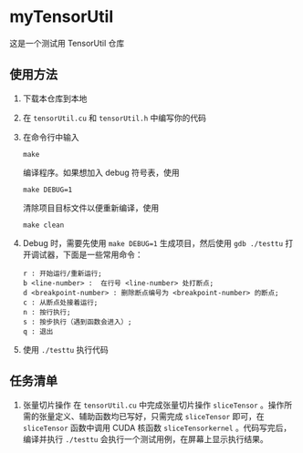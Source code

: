 # myTensorUtil
这是一个测试用 TensorUtil 仓库

## 使用方法
1. 下载本仓库到本地

2. 在 `tensorUtil.cu` 和 `tensorUtil.h` 中编写你的代码

3. 在命令行中输入
   ```
   make
   ```
   编译程序。如果想加入 debug 符号表，使用
   ```
   make DEBUG=1
   ```
   清除项目目标文件以便重新编译，使用
   ```
   make clean
   ```

4. Debug 时，需要先使用 `make DEBUG=1` 生成项目，然后使用 `gdb ./testtu` 打开调试器，下面是一些常用命令：
   ```
   r : 开始运行/重新运行;
   b <line-number> :  在行号 <line-number> 处打断点;
   d <breakpoint-number> : 删除断点编号为 <breakpoint-number> 的断点;
   c : 从断点处接着运行;
   n : 按行执行;
   s : 按步执行（遇到函数会进入）;
   q : 退出
   ```

5. 使用 `./testtu` 执行代码

## 任务清单
1. 张量切片操作
   在 `tensorUtil.cu` 中完成张量切片操作 `sliceTensor` 。操作所需的张量定义、辅助函数均已写好，只需完成 `sliceTensor` 即可，在 `sliceTensor` 函数中调用 CUDA 核函数 `sliceTensorkernel` 。代码写完后，编译并执行 `./testtu` 会执行一个测试用例，在屏幕上显示执行结果。